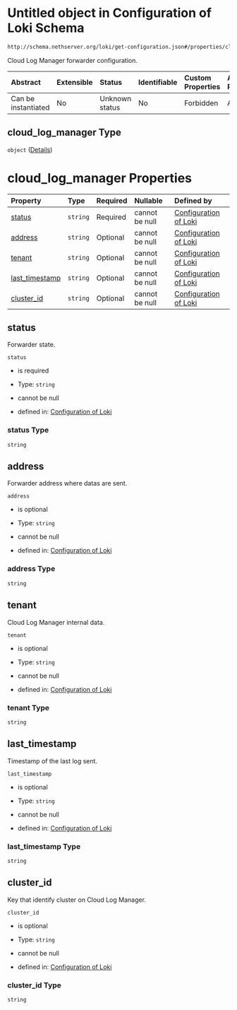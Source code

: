 # Untitled object in Configuration of Loki Schema

```txt
http://schema.nethserver.org/loki/get-configuration.json#/properties/cloud_log_manager
```

Cloud Log Manager forwarder configuration.

| Abstract            | Extensible | Status         | Identifiable | Custom Properties | Additional Properties | Access Restrictions | Defined In                                                                     |
| :------------------ | :--------- | :------------- | :----------- | :---------------- | :-------------------- | :------------------ | :----------------------------------------------------------------------------- |
| Can be instantiated | No         | Unknown status | No           | Forbidden         | Allowed               | none                | [get-configuration.json\*](loki/get-configuration.json "open original schema") |

## cloud\_log\_manager Type

`object` ([Details](get-configuration-properties-cloud_log_manager.md))

# cloud\_log\_manager Properties

| Property                           | Type     | Required | Nullable       | Defined by                                                                                                                                                                                                              |
| :--------------------------------- | :------- | :------- | :------------- | :---------------------------------------------------------------------------------------------------------------------------------------------------------------------------------------------------------------------- |
| [status](#status)                  | `string` | Required | cannot be null | [Configuration of Loki](get-configuration-properties-cloud_log_manager-properties-status.md "http://schema.nethserver.org/loki/get-configuration.json#/properties/cloud_log_manager/properties/status")                 |
| [address](#address)                | `string` | Optional | cannot be null | [Configuration of Loki](get-configuration-properties-cloud_log_manager-properties-address.md "http://schema.nethserver.org/loki/get-configuration.json#/properties/cloud_log_manager/properties/address")               |
| [tenant](#tenant)                  | `string` | Optional | cannot be null | [Configuration of Loki](get-configuration-properties-cloud_log_manager-properties-tenant.md "http://schema.nethserver.org/loki/get-configuration.json#/properties/cloud_log_manager/properties/tenant")                 |
| [last\_timestamp](#last_timestamp) | `string` | Optional | cannot be null | [Configuration of Loki](get-configuration-properties-cloud_log_manager-properties-last_timestamp.md "http://schema.nethserver.org/loki/get-configuration.json#/properties/cloud_log_manager/properties/last_timestamp") |
| [cluster\_id](#cluster_id)         | `string` | Optional | cannot be null | [Configuration of Loki](get-configuration-properties-cloud_log_manager-properties-cluster_id.md "http://schema.nethserver.org/loki/get-configuration.json#/properties/cloud_log_manager/properties/cluster_id")         |

## status

Forwarder state.

`status`

* is required

* Type: `string`

* cannot be null

* defined in: [Configuration of Loki](get-configuration-properties-cloud_log_manager-properties-status.md "http://schema.nethserver.org/loki/get-configuration.json#/properties/cloud_log_manager/properties/status")

### status Type

`string`

## address

Forwarder address where datas are sent.

`address`

* is optional

* Type: `string`

* cannot be null

* defined in: [Configuration of Loki](get-configuration-properties-cloud_log_manager-properties-address.md "http://schema.nethserver.org/loki/get-configuration.json#/properties/cloud_log_manager/properties/address")

### address Type

`string`

## tenant

Cloud Log Manager internal data.

`tenant`

* is optional

* Type: `string`

* cannot be null

* defined in: [Configuration of Loki](get-configuration-properties-cloud_log_manager-properties-tenant.md "http://schema.nethserver.org/loki/get-configuration.json#/properties/cloud_log_manager/properties/tenant")

### tenant Type

`string`

## last\_timestamp

Timestamp of the last log sent.

`last_timestamp`

* is optional

* Type: `string`

* cannot be null

* defined in: [Configuration of Loki](get-configuration-properties-cloud_log_manager-properties-last_timestamp.md "http://schema.nethserver.org/loki/get-configuration.json#/properties/cloud_log_manager/properties/last_timestamp")

### last\_timestamp Type

`string`

## cluster\_id

Key that identify cluster on Cloud Log Manager.

`cluster_id`

* is optional

* Type: `string`

* cannot be null

* defined in: [Configuration of Loki](get-configuration-properties-cloud_log_manager-properties-cluster_id.md "http://schema.nethserver.org/loki/get-configuration.json#/properties/cloud_log_manager/properties/cluster_id")

### cluster\_id Type

`string`
